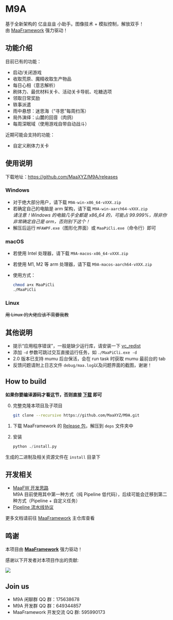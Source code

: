 # M9A

基于全新架构的 亿韭韭韭 小助手。图像技术 + 模拟控制，解放双手！  
由 [MaaFramework](https://github.com/MaaXYZ/MaaFramework) 强力驱动！

## 功能介绍

目前已有的功能：

- 启动/关闭游戏
- 收取荒原、魔精收取生产物品
- 每日心相（意志解析）
- 刷体力、最优材料关卡、活动关卡导航、吃糖选项
- 领取日常奖励
- 轶事派遣
- 雨中悬想：迷思海（“寻思”每周扫荡）
- 局外演绎：山麓的回音（肉鸽）
- 每周深眠域（使用游戏自带自动战斗）

近期可能会支持的功能：
- 自定义刷体力关卡

## 使用说明

下载地址：<https://github.com/MaaXYZ/M9A/releases>

### Windows

- 对于绝大部分用户，请下载 `M9A-win-x86_64-vXXX.zip`
- 若确定自己的电脑是 arm 架构，请下载 `M9A-win-aarch64-vXXX.zip`  
  _请注意！Windows 的电脑几乎全都是 x86_64 的，可能占 99.999%，除非你非常确定自己是 arm，否则别下这个！_
- 解压后运行 `MFAWPF.exe`（图形化界面）或 `MaaPiCli.exe`（命令行）即可

### macOS

- 若使用 Intel 处理器，请下载 `M9A-macos-x86_64-vXXX.zip`
- 若使用 M1, M2 等 arm 处理器，请下载 `M9A-macos-aarch64-vXXX.zip`
- 使用方式：

  ```bash
  chmod a+x MaaPiCli
  ./MaaPiCli
  ```

### Linux

~~用 Linux 的大佬应该不需要我教~~

## 其他说明

- 提示“应用程序错误”，一般是缺少运行库，请安装一下 [vc_redist](https://aka.ms/vs/17/release/vc_redist.x64.exe)
- 添加 `-d` 参数可跳过交互直接运行任务，如 `./MaaPiCli.exe -d`
- 2.0 版本已支持 mumu 后台保活，会在 run task 时获取 mumu 最前台的 tab
- 反馈问题请附上日志文件 `debug/maa.log`以及问题界面的截图，谢谢！



## How to build

**如果你要编译源码才看这节，否则直接 [下载](https://github.com/MaaXYZ/M9A/releases) 即可**

0. 完整克隆本项目及子项目

    ```bash
    git clone --recursive https://github.com/MaaXYZ/M9A.git
    ```

1. 下载 MaaFramework 的 [Release 包](https://github.com/MaaXYZ/MaaFramework/releases)，解压到 `deps` 文件夹中
2. 安装

    ```python
    python ./install.py
    ```

生成的二进制及相关资源文件在 `install` 目录下

## 开发相关

- [MaaFW 开发思路](https://github.com/MaaXYZ/MaaFramework/blob/main/docs/zh_cn/1.1-%E5%BF%AB%E9%80%9F%E5%BC%80%E5%A7%8B.md#%E5%BC%80%E5%8F%91%E6%80%9D%E8%B7%AF)  
  M9A 目前使用其中第一种方式（纯 Pipeline 低代码），后续可能会迁移到第二种方式（Pipeline + 自定义任务）
- [Pipeline 流水线协议](https://github.com/MaaXYZ/MaaFramework/blob/main/docs/zh_cn/3.1-%E4%BB%BB%E5%8A%A1%E6%B5%81%E6%B0%B4%E7%BA%BF%E5%8D%8F%E8%AE%AE.md)

更多文档请前往 [MaaFramework](https://github.com/MaaXYZ/MaaFramework) 主仓库查看

## 鸣谢

本项目由 **[MaaFramework](https://github.com/MaaXYZ/MaaFramework)** 强力驱动！

感谢以下开发者对本项目作出的贡献:

<a href="https://github.com/MaaXYZ/M9A/graphs/contributors">
  <img src="https://contrib.rocks/image?repo=MaaXYZ/M9A&max=1000" />
</a>

## Join us
- M9A 闲聊群 QQ 群：175638678
- M9A 开发群 QQ 群：649344857
- MaaFramework 开发交流 QQ 群: 595990173
